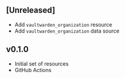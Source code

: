 ## [Unreleased]

* Add `vaultwarden_organization` resource
* Add `vaultwarden_organization` data source

## v0.1.0

* Initial set of resources
* GitHub Actions
